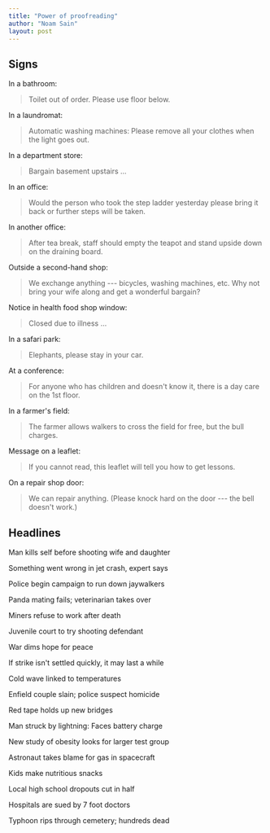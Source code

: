```yaml
---
title: "Power of proofreading"
author: "Noam Sain"
layout: post
---
```


## Signs

In a bathroom:

> Toilet out of order. Please use floor below.

In a laundromat:

> Automatic washing machines: Please remove all your clothes when the light goes out.

In a department store:

> Bargain basement upstairs …

In an office:

> Would the person who took the step ladder yesterday please bring it back or further steps will be taken.

In another office:

> After tea break, staff should empty the teapot and stand upside down on the draining board.

Outside a second-hand shop:

> We exchange anything --- bicycles, washing machines, etc. Why not bring your wife along and get a wonderful bargain?

Notice in health food shop window:

> Closed due to illness …

In a safari park:

> Elephants, please stay in your car.

At a conference:

> For anyone who has children and doesn't know it, there is a day care on the 1st floor.

In a farmer's field:

> The farmer allows walkers to cross the field for free, but the bull charges.

Message on a leaflet:

> If you cannot read, this leaflet will tell you how to get lessons.

On a repair shop door:

> We can repair anything. (Please knock hard on the door --- the bell doesn't work.)

## Headlines

Man kills self before shooting wife and daughter

Something went wrong in jet crash, expert says

Police begin campaign to run down jaywalkers

Panda mating fails; veterinarian takes over

Miners refuse to work after death

Juvenile court to try shooting defendant

War dims hope for peace

If strike isn't settled quickly, it may last a while

Cold wave linked to temperatures

Enfield couple slain; police suspect homicide

Red tape holds up new bridges

Man struck by lightning: Faces battery charge

New study of obesity looks for larger test group

Astronaut takes blame for gas in spacecraft

Kids make nutritious snacks

Local high school dropouts cut in half

Hospitals are sued by 7 foot doctors

Typhoon rips through cemetery; hundreds dead
